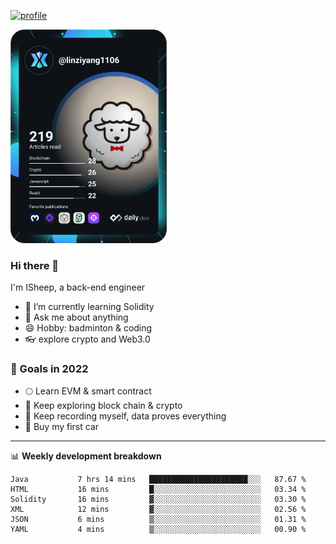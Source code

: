 [![profile](http://img.codelin.xyz/hello-im-isheep.svg)](https://www.calligrapher.ai/)

<a href="https://app.daily.dev/linziyang1106"><img src="/devcard.png" width="250" alt="ISheep's Dev Card"/></a>

### Hi there 🐏

I'm ISheep, a back-end engineer

- 🔭 I’m currently learning Solidity
- 💬 Ask me about anything
- 😄 Hobby: badminton & coding
- 👓 explore crypto and Web3.0

### 🚀 Goals in 2022
+ 🌕 Learn EVM & smart contract
+ 🤔 Keep exploring block chain & crypto
+ 🐏 Keep recording myself, data proves everything
+ 🚗 Buy my first car

-------

📊 **Weekly development breakdown**
<!--START_SECTION:waka-->

```text
Java           7 hrs 14 mins   ██████████████████████░░░   87.67 %
HTML           16 mins         █░░░░░░░░░░░░░░░░░░░░░░░░   03.34 %
Solidity       16 mins         ▓░░░░░░░░░░░░░░░░░░░░░░░░   03.30 %
XML            12 mins         ▓░░░░░░░░░░░░░░░░░░░░░░░░   02.56 %
JSON           6 mins          ▒░░░░░░░░░░░░░░░░░░░░░░░░   01.31 %
YAML           4 mins          ▒░░░░░░░░░░░░░░░░░░░░░░░░   00.90 %
```

<!--END_SECTION:waka-->
